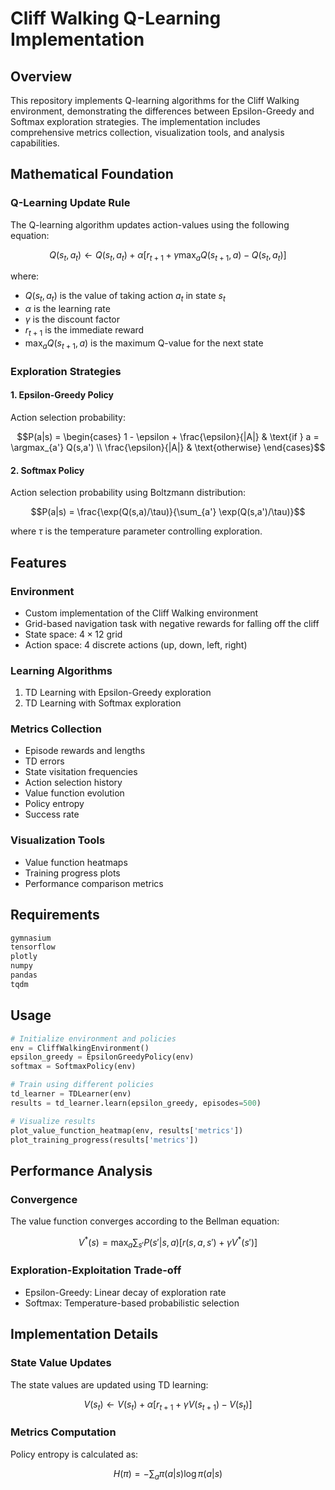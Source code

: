 # Cliff Walking Q-Learning Implementation

## Overview
This repository implements Q-learning algorithms for the Cliff Walking environment, demonstrating the differences between Epsilon-Greedy and Softmax exploration strategies. The implementation includes comprehensive metrics collection, visualization tools, and analysis capabilities.

## Mathematical Foundation

### Q-Learning Update Rule
The Q-learning algorithm updates action-values using the following equation:

$$Q(s_t, a_t) \leftarrow Q(s_t, a_t) + \alpha[r_{t+1} + \gamma \max_{a} Q(s_{t+1}, a) - Q(s_t, a_t)]$$

where:
- $Q(s_t, a_t)$ is the value of taking action $a_t$ in state $s_t$
- $\alpha$ is the learning rate
- $\gamma$ is the discount factor
- $r_{t+1}$ is the immediate reward
- $\max_{a} Q(s_{t+1}, a)$ is the maximum Q-value for the next state

### Exploration Strategies

#### 1. Epsilon-Greedy Policy
Action selection probability:

$$P(a|s) = \begin{cases} 
1 - \epsilon + \frac{\epsilon}{|A|} & \text{if } a = \argmax_{a'} Q(s,a') \\
\frac{\epsilon}{|A|} & \text{otherwise}
\end{cases}$$

#### 2. Softmax Policy
Action selection probability using Boltzmann distribution:

$$P(a|s) = \frac{\exp(Q(s,a)/\tau)}{\sum_{a'} \exp(Q(s,a')/\tau)}$$

where $\tau$ is the temperature parameter controlling exploration.

## Features

### Environment
- Custom implementation of the Cliff Walking environment
- Grid-based navigation task with negative rewards for falling off the cliff
- State space: $4 \times 12$ grid
- Action space: 4 discrete actions (up, down, left, right)

### Learning Algorithms
1. TD Learning with Epsilon-Greedy exploration
2. TD Learning with Softmax exploration

### Metrics Collection
- Episode rewards and lengths
- TD errors
- State visitation frequencies
- Action selection history
- Value function evolution
- Policy entropy
- Success rate

### Visualization Tools
- Value function heatmaps
- Training progress plots
- Performance comparison metrics

## Requirements
```python
gymnasium
tensorflow
plotly
numpy
pandas
tqdm
```

## Usage

```python
# Initialize environment and policies
env = CliffWalkingEnvironment()
epsilon_greedy = EpsilonGreedyPolicy(env)
softmax = SoftmaxPolicy(env)

# Train using different policies
td_learner = TDLearner(env)
results = td_learner.learn(epsilon_greedy, episodes=500)

# Visualize results
plot_value_function_heatmap(env, results['metrics'])
plot_training_progress(results['metrics'])
```

## Performance Analysis

### Convergence
The value function converges according to the Bellman equation:

$$V^*(s) = \max_a \sum_{s'} P(s'|s,a)[r(s,a,s') + \gamma V^*(s')]$$

### Exploration-Exploitation Trade-off
- Epsilon-Greedy: Linear decay of exploration rate
- Softmax: Temperature-based probabilistic selection

## Implementation Details

### State Value Updates
The state values are updated using TD learning:

$$V(s_t) \leftarrow V(s_t) + \alpha[r_{t+1} + \gamma V(s_{t+1}) - V(s_t)]$$

### Metrics Computation
Policy entropy is calculated as:

$$H(\pi) = -\sum_{a} \pi(a|s) \log \pi(a|s)$$